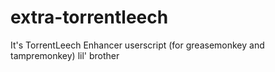 extra-torrentleech
==================

It's TorrentLeech Enhancer userscript (for greasemonkey and tampremonkey) lil' brother
